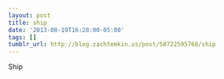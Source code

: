 ```yaml
---
layout: post
title: ship
date: '2013-08-19T16:28:00-05:00'
tags: []
tumblr_url: http://blog.zachtemkin.us/post/58722595768/ship
---
```

Ship
